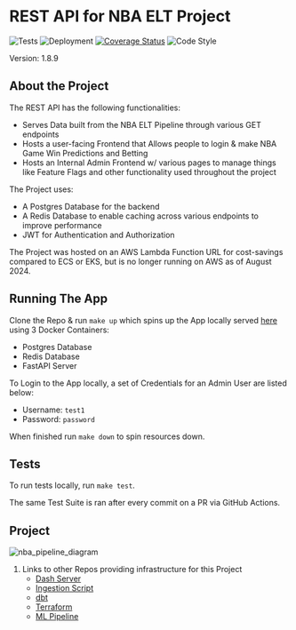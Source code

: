 # REST API for NBA ELT Project
![Tests](https://github.com/jyablonski/nba_elt_rest_api/actions/workflows/test.yaml/badge.svg) ![Deployment](https://github.com/jyablonski/nba_elt_rest_api/actions/workflows/deploy.yaml/badge.svg) [![Coverage Status](https://coveralls.io/repos/github/jyablonski/nba_elt_rest_api/badge.svg?branch=master)](https://coveralls.io/github/jyablonski/nba_elt_rest_api?branch=master) ![Code Style](https://img.shields.io/badge/code%20style-black-000000.svg)

Version: 1.8.9

## About the Project

The REST API has the following functionalities:
- Serves Data built from the NBA ELT Pipeline through various GET endpoints
- Hosts a user-facing Frontend that Allows people to login & make NBA Game Win Predictions and Betting
- Hosts an Internal Admin Frontend w/ various pages to manage things like Feature Flags and other functionality used throughout the project

The Project uses:
- A Postgres Database for the backend
- A Redis Database to enable caching across various endpoints to improve performance
- JWT for Authentication and Authorization

The Project was hosted on an AWS Lambda Function URL for cost-savings compared to ECS or EKS, but is no longer running on AWS as of August 2024.

## Running The App
Clone the Repo & run `make up` which spins up the App locally served [here](http://localhost:8080/) using 3 Docker Containers:
- Postgres Database
- Redis Database
- FastAPI Server

To Login to the App locally, a set of Credentials for an Admin User are listed below:
- Username: `test1`
- Password: `password`

When finished run `make down` to spin resources down.

## Tests
To run tests locally, run `make test`.

The same Test Suite is ran after every commit on a PR via GitHub Actions.

## Project
![nba_pipeline_diagram](https://github.com/jyablonski/nba_elt_rest_api/assets/16946556/12d00fcf-1d5a-4ced-a392-b7a8de239ff2)

1. Links to other Repos providing infrastructure for this Project
    * [Dash Server](https://github.com/jyablonski/nba_elt_dashboard)
    * [Ingestion Script](https://github.com/jyablonski/nba_elt_ingestion)
    * [dbt](https://github.com/jyablonski/nba_elt_dbt)
    * [Terraform](https://github.com/jyablonski/aws_terraform)
    * [ML Pipeline](https://github.com/jyablonski/nba_elt_mlflow)
